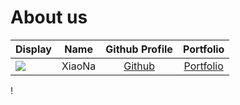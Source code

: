 # About us

Display |  Name  |           Github Profile           | Portfolio 
--------|:------:|:----------------------------------:|:---------:
![](https://via.placeholder.com/100.png?text=Photo) | XiaoNa | [Github](https://github.com/samst) | [Portfolio](github.com)
!
